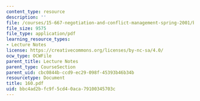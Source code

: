 ```yaml
---
content_type: resource
description: ''
file: /courses/15-667-negotiation-and-conflict-management-spring-2001/bbc4ad2bfc9f5cd40aca79100345703c_160.pdf
file_size: 9575
file_type: application/pdf
learning_resource_types:
- Lecture Notes
license: https://creativecommons.org/licenses/by-nc-sa/4.0/
ocw_type: OCWFile
parent_title: Lecture Notes
parent_type: CourseSection
parent_uid: cbc0844b-ccd9-ec29-098f-45393b46b34b
resourcetype: Document
title: 160.pdf
uid: bbc4ad2b-fc9f-5cd4-0aca-79100345703c
---
```

